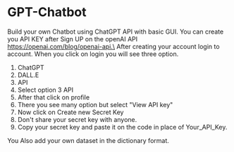 # GPT-Chatbot
Build your own Chatbot using ChatGPT API with basic GUI.
You can create you API KEY after Sign UP on the openAI API https://openai.com/blog/openai-api.\
After creating your account login to account.
When you click on login you will see three option. 

1. ChatGPT
2. DALL.E
3. API
4. Select option 3 API
5. After that click on profile
6. There you see many option but select "View API key"
7. Now click on Create new Secret Key
8. Don't share your secret key with anyone.
9. Copy your secret key and paste it on the code in place of Your_API_Key.


You Also add your own dataset in the dictionary format.
